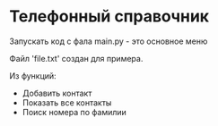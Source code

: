 # Телефонный справочник

Запускать код с фала main.py - это основное меню

Файл 'file.txt' создан для примера.

Из функций:

-  Добавить контакт
- Показать все контакты
- Поиск номера по фамилии
